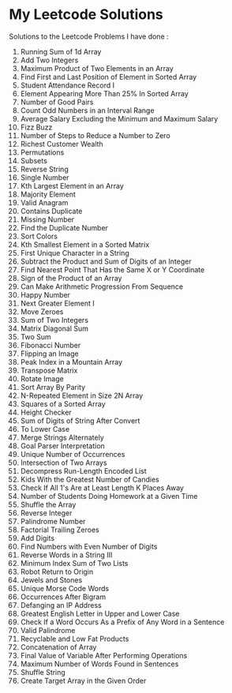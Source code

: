# My Leetcode Solutions
Solutions to the Leetcode Problems I have done : 

1. Running Sum of 1d Array
2. Add Two Integers
3. Maximum Product of Two Elements in an Array
4. Find First and Last Position of Element in Sorted Array
5. Student Attendance Record I
6. Element Appearing More Than 25% In Sorted Array
7. Number of Good Pairs
8. Count Odd Numbers in an Interval Range
9. Average Salary Excluding the Minimum and Maximum Salary
10. Fizz Buzz
11. Number of Steps to Reduce a Number to Zero
12. Richest Customer Wealth
13. Permutations
14. Subsets
15. Reverse String
16. Single Number
17. Kth Largest Element in an Array
18. Majority Element
19. Valid Anagram
20. Contains Duplicate
21. Missing Number
22. Find the Duplicate Number
23. Sort Colors
24. Kth Smallest Element in a Sorted Matrix
25. First Unique Character in a String
26. Subtract the Product and Sum of Digits of an Integer
27. Find Nearest Point That Has the Same X or Y Coordinate
28. Sign of the Product of an Array
29. Can Make Arithmetic Progression From Sequence
30. Happy Number
31. Next Greater Element I
32. Move Zeroes
33. Sum of Two Integers
34. Matrix Diagonal Sum
35. Two Sum
36. Fibonacci Number
37. Flipping an Image
38. Peak Index in a Mountain Array
39. Transpose Matrix
40. Rotate Image
41. Sort Array By Parity
42. N-Repeated Element in Size 2N Array
43. Squares of a Sorted Array
44. Height Checker
45. Sum of Digits of String After Convert
46. To Lower Case
47. Merge Strings Alternately
48. Goal Parser Interpretation
49. Unique Number of Occurrences
50. Intersection of Two Arrays
51. Decompress Run-Length Encoded List
52. Kids With the Greatest Number of Candies
53. Check If All 1's Are at Least Length K Places Away
54. Number of Students Doing Homework at a Given Time
55. Shuffle the Array
56.  Reverse Integer
57.  Palindrome Number
58.  Factorial Trailing Zeroes
59.  Add Digits
60.  Find Numbers with Even Number of Digits
61.  Reverse Words in a String III
62.  Minimum Index Sum of Two Lists
63.  Robot Return to Origin
64.  Jewels and Stones
65.  Unique Morse Code Words
66.  Occurrences After Bigram
67.  Defanging an IP Address
68.  Greatest English Letter in Upper and Lower Case
69.  Check If a Word Occurs As a Prefix of Any Word in a Sentence
70.  Valid Palindrome
71.  Recyclable and Low Fat Products
72.  Concatenation of Array
73.  Final Value of Variable After Performing Operations
74.  Maximum Number of Words Found in Sentences
75.  Shuffle String
76.  Create Target Array in the Given Order

